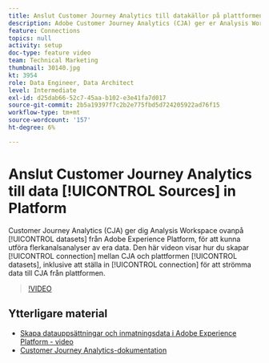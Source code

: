 ```yaml
---
title: Anslut Customer Journey Analytics till datakällor på plattformen
description: Adobe Customer Journey Analytics (CJA) ger er Analysis Workspace ovanpå datauppsättningar från Adobe Experience Platform, så att ni kan göra flerkanalsanalyser av era data. I den här videon visas hur du skapar anslutningen mellan CJA och plattformsdatauppsättningarna, inklusive hur du ställer in anslutningen för att strömma pågående data till CJA från plattformen.
feature: Connections
topics: null
activity: setup
doc-type: feature video
team: Technical Marketing
thumbnail: 30140.jpg
kt: 3954
role: Data Engineer, Data Architect
level: Intermediate
exl-id: d25dab66-52c7-45aa-b102-e3e41fa7d017
source-git-commit: 2b5a19397f7c2b2e775fbd5d724205922ad76f15
workflow-type: tm+mt
source-wordcount: '157'
ht-degree: 6%

---
```


# Anslut Customer Journey Analytics till data [!UICONTROL Sources] in Platform

Customer Journey Analytics (CJA) ger dig Analysis Workspace ovanpå [!UICONTROL datasets] från Adobe Experience Platform, för att kunna utföra flerkanalsanalyser av era data. Den här videon visar hur du skapar [!UICONTROL connection] mellan CJA och plattformen [!UICONTROL datasets], inklusive att ställa in [!UICONTROL connection] för att strömma data till CJA från plattformen.

>[!VIDEO](https://video.tv.adobe.com/v/30140/?quality=12&enable10seconds=on&speedcontrol=on)

## Ytterligare material

* [Skapa datauppsättningar och inmatningsdata i Adobe Experience Platform - video](https://docs.adobe.com/content/help/en/platform-learn/tutorials/data-ingestion/create-datasets-and-ingest-data.html)
* [Customer Journey Analytics-dokumentation](https://docs.adobe.com/content/help/en/analytics-platform/using/cja-landing.html)
